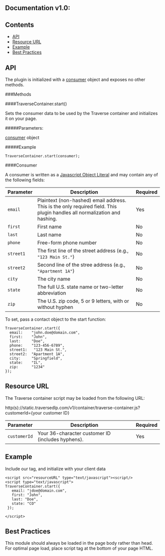 Documentation v1.0:
-------------------

Contents
--------

  * [API](#api)
  * [Resource URL](#resource-url)
  * [Example](#example)
  * [Best Practices](#best-practices)

API
---

The plugin is initialized with a [consumer](#consumer) object and exposes no other methods.

###Methods

####TraverseContainer.start()

Sets the consumer data to be used by the Traverse container and initializes it
on your page.

#####Parameters:

[consumer](#consumer) object

#####Example

`TraverseContainer.start(consumer);`

####Consumer

A consumer is written as a [Javascript Object Literal](http://www.dyn-web.com/tutorials/object-literal/) and may contain any of the following fields:

| Parameter   | Description | Required |
| ----------- | ----------- | -------- |
| `email`     | Plaintext (non-hashed) email address. This is the only required field. This plugin handles all normalization and hashing. | Yes |
| `first`     | First name | No |
| `last`      | Last name | No |
| `phone`     | Free-form phone number | No |
| `street1`    | The first line of the street address (e.g., `"123 Main St."`) | No |
| `street2`   | Second line of the stree address (e.g., `"Apartment 1A"`)        | No |
| `city`      | The city name  | No |
| `state`     | The full U.S. state name or two-letter abbreviation | No |
| `zip`       | The U.S. zip code, 5 or 9 letters, with or without hyphen | No |

To set, pass a contact object to the start function:

```
TraverseContainer.start({
  email:    "john.doe@domain.com",
  first:    "John",
  last:     "Doe",
  phone:    "123-456-6789",
  street1:   "123 Main St.",
  street2:  "Apartment 1A",
  city:     "Springfield",
  state:    "IL",
  zip:      "1234"
});
```

Resource URL
------------

The Traverse container script may be loaded from the following URL:

http(s)://static.traversedlp.com/v1/container/traverse-container.js?customerId={your customer ID}

| Parameter    | Description | Required |
| ------------ |------------ | -------- |
| `customerId` | Your 36-character customer ID (includes hyphens). | Yes |

Example
-------

Include our tag, and initialize with your client data

```
<script src="resourceURL" type="text/javascript"><script/>
<script type="text/javascript">
TraverseContainer.start({
   email: "jdoe@domain.com",
   first: "John",
   last: "Doe",
   state: "CO"
 });

</script>
```

Best Practices
--------------

This module should always be loaded in the page body rather than head. For optimal page load, place script tag at the bottom of your page HTML.
